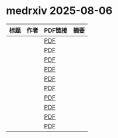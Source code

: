 # medrxiv 2025-08-06

| 标题 | 作者 | PDF链接 |  摘要 |
|------|------|--------|------|
|  |  | [PDF](https://doi.org/10.1101/2023.11.13.23298453) |  |
|  |  | [PDF](https://doi.org/10.1101/2025.04.21.25324260) |  |
|  |  | [PDF](https://doi.org/10.1101/2025.03.22.25324458) |  |
|  |  | [PDF](https://doi.org/10.1101/2025.08.01.25332726) |  |
|  |  | [PDF](https://doi.org/10.1101/2025.08.01.25332746) |  |
|  |  | [PDF](https://doi.org/10.1101/2025.08.01.25332798) |  |
|  |  | [PDF](https://doi.org/10.1101/2025.08.01.25332805) |  |
|  |  | [PDF](https://doi.org/10.1101/2025.08.01.25332725) |  |
|  |  | [PDF](https://doi.org/10.1101/2025.08.01.25332762) |  |
|  |  | [PDF](https://doi.org/10.1101/2025.08.01.25332714) |  |
